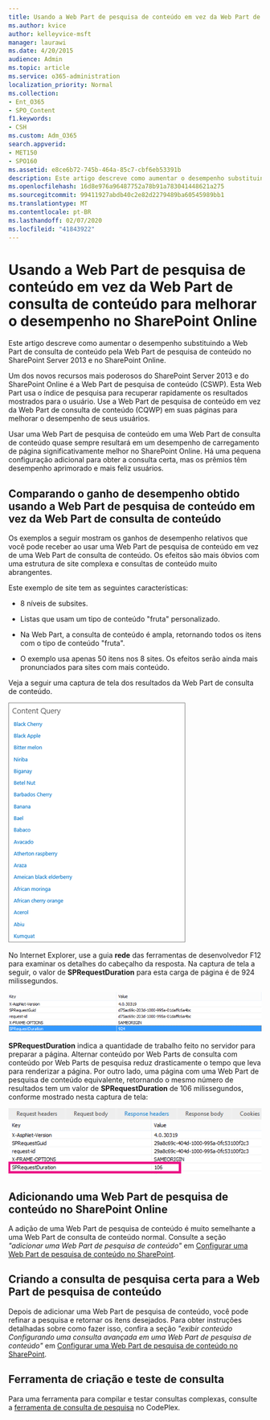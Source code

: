 ```yaml
---
title: Usando a Web Part de pesquisa de conteúdo em vez da Web Part de consulta de conteúdo para melhorar o desempenho no SharePoint Online
ms.author: kvice
author: kelleyvice-msft
manager: laurawi
ms.date: 4/20/2015
audience: Admin
ms.topic: article
ms.service: o365-administration
localization_priority: Normal
ms.collection:
- Ent_O365
- SPO_Content
f1.keywords:
- CSH
ms.custom: Adm_O365
search.appverid:
- MET150
- SPO160
ms.assetid: e8ce6b72-745b-464a-85c7-cbf6eb53391b
description: Este artigo descreve como aumentar o desempenho substituindo a Web Part de consulta de conteúdo pela Web Part de pesquisa de conteúdo no SharePoint Server 2013 e no SharePoint Online.
ms.openlocfilehash: 16d8e976a96487752a78b91a783041448621a275
ms.sourcegitcommit: 99411927abdb40c2e82d2279489ba60545989bb1
ms.translationtype: MT
ms.contentlocale: pt-BR
ms.lasthandoff: 02/07/2020
ms.locfileid: "41843922"
---
```

# <a name="using-content-search-web-part-instead-of-content-query-web-part-to-improve-performance-in-sharepoint-online"></a>Usando a Web Part de pesquisa de conteúdo em vez da Web Part de consulta de conteúdo para melhorar o desempenho no SharePoint Online

Este artigo descreve como aumentar o desempenho substituindo a Web Part de consulta de conteúdo pela Web Part de pesquisa de conteúdo no SharePoint Server 2013 e no SharePoint Online.
  
Um dos novos recursos mais poderosos do SharePoint Server 2013 e do SharePoint Online é a Web Part de pesquisa de conteúdo (CSWP). Esta Web Part usa o índice de pesquisa para recuperar rapidamente os resultados mostrados para o usuário. Use a Web Part de pesquisa de conteúdo em vez da Web Part de consulta de conteúdo (CQWP) em suas páginas para melhorar o desempenho de seus usuários.
  
Usar uma Web Part de pesquisa de conteúdo em uma Web Part de consulta de conteúdo quase sempre resultará em um desempenho de carregamento de página significativamente melhor no SharePoint Online. Há uma pequena configuração adicional para obter a consulta certa, mas os prêmios têm desempenho aprimorado e mais feliz usuários.
  
## <a name="comparing-the-performance-gain-you-get-from-using-content-search-web-part-instead-of-content-query-web-part"></a>Comparando o ganho de desempenho obtido usando a Web Part de pesquisa de conteúdo em vez da Web Part de consulta de conteúdo

Os exemplos a seguir mostram os ganhos de desempenho relativos que você pode receber ao usar uma Web Part de pesquisa de conteúdo em vez de uma Web Part de consulta de conteúdo. Os efeitos são mais óbvios com uma estrutura de site complexa e consultas de conteúdo muito abrangentes.
  
Este exemplo de site tem as seguintes características:
  
- 8 níveis de subsites.
    
- Listas que usam um tipo de conteúdo "fruta" personalizado.
    
- Na Web Part, a consulta de conteúdo é ampla, retornando todos os itens com o tipo de conteúdo "fruta".
    
- O exemplo usa apenas 50 itens nos 8 sites. Os efeitos serão ainda mais pronunciados para sites com mais conteúdo.
    
Veja a seguir uma captura de tela dos resultados da Web Part de consulta de conteúdo.
  
![Gráfico que mostra a consulta de conteúdo da web part](media/b3d41f20-dfe5-46ed-9c0a-31057e82de33.png)
  
No Internet Explorer, use a guia **rede** das ferramentas de desenvolvedor F12 para examinar os detalhes do cabeçalho da resposta. Na captura de tela a seguir, o valor de **SPRequestDuration** para esta carga de página é de 924 milissegundos. 
  
![Captura de tela mostrando a duração da solicitação de 924](media/343571f2-a249-4de2-bc11-2cee93498aea.png)
  
 **SPRequestDuration** indica a quantidade de trabalho feito no servidor para preparar a página. Alternar conteúdo por Web Parts de consulta com conteúdo por Web Parts de pesquisa reduz drasticamente o tempo que leva para renderizar a página. Por outro lado, uma página com uma Web Part de pesquisa de conteúdo equivalente, retornando o mesmo número de resultados tem um valor de **SPRequestDuration** de 106 milissegundos, conforme mostrado nesta captura de tela: 
  
![Captura de tela mostrando a Duração da Solicitação de 106](media/b46387ac-660d-4e5e-a11c-cc430e912962.png)
  
## <a name="adding-a-content-search-web-part-in-sharepoint-online"></a>Adicionando uma Web Part de pesquisa de conteúdo no SharePoint Online

A adição de uma Web Part de pesquisa de conteúdo é muito semelhante a uma Web Part de consulta de conteúdo normal. Consulte a seção *"adicionar uma Web Part de pesquisa de conteúdo"* em [Configurar uma Web Part de pesquisa de conteúdo no SharePoint](https://support.office.com/article/Configure-a-Content-Search-Web-Part-in-SharePoint-0dc16de1-dbe4-462b-babb-bf8338c36c9a).
  
## <a name="creating-the-right-search-query-for-your-content-search-web-part"></a>Criando a consulta de pesquisa certa para a Web Part de pesquisa de conteúdo

Depois de adicionar uma Web Part de pesquisa de conteúdo, você pode refinar a pesquisa e retornar os itens desejados. Para obter instruções detalhadas sobre como fazer isso, confira a seção *"exibir conteúdo Configurando uma consulta avançada em uma Web Part de pesquisa de conteúdo"* em [Configurar uma Web Part de pesquisa de conteúdo no SharePoint](https://support.office.com/article/Configure-a-Content-Search-Web-Part-in-SharePoint-0dc16de1-dbe4-462b-babb-bf8338c36c9a).
  
## <a name="query-building-and-testing-tool"></a>Ferramenta de criação e teste de consulta

Para uma ferramenta para compilar e testar consultas complexas, consulte a [ferramenta de consulta de pesquisa](https://sp2013searchtool.codeplex.com/) no CodePlex. 
  

